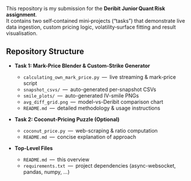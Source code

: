 
This repository is my submission for the **Deribit Junior Quant Risk assignment**.  
It contains two self‑contained mini‑projects (“tasks”) that demonstrate live
data ingestion, custom pricing logic, volatility‑surface fitting and
result visualisation.

## Repository Structure

- **Task 1: Mark-Price Blender & Custom-Strike Generator**  
  - `calculating_own_mark_price.py` — live streaming & mark-price script  
  - `snapshot_csvs/` — auto-generated per-snapshot CSVs  
  - `smile_plots/` — auto-generated IV-smile PNGs  
  - `avg_diff_grid.png` — model-vs-Deribit comparison chart  
  - `README.md` — detailed methodology & usage instructions  

- **Task 2: Coconut-Pricing Puzzle (Optional)**  
  - `coconut_price.py` — web-scraping & ratio computation  
  - `README.md` — concise explanation of approach  

- **Top-Level Files**  
  - `README.md` — this overview  
  - `requirements.txt` — project dependencies (async-websocket, pandas, numpy, …)  

